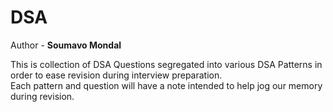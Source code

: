 # DSA
Author - <b>Soumavo Mondal</b>

This is collection of DSA Questions segregated into various DSA Patterns in order to ease revision during interview preparation.</br>
Each pattern and question will have a note intended to help jog our memory during revision.
